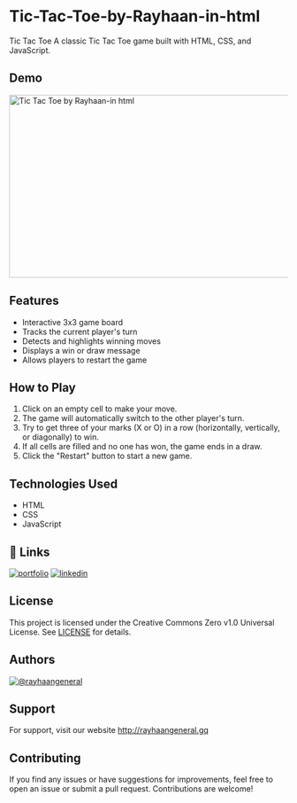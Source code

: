 # Tic-Tac-Toe-by-Rayhaan-in-html



Tic Tac Toe
A classic Tic Tac Toe game built with HTML, CSS, and JavaScript.

## Demo

<img src="https://github.com/rayhaangeneral/Tic-Tac-Toe-by-Rayhaan-in-html/assets/66080958/11621e9f-3b21-4530-9b3e-a090fb1ccffb" alt="Tic Tac Toe by Rayhaan-in html"  width="610" height="330"  />


## Features
- Interactive 3x3 game board
- Tracks the current player's turn
- Detects and highlights winning moves
- Displays a win or draw message
- Allows players to restart the game

## How to Play
1. Click on an empty cell to make your move.
2. The game will automatically switch to the other player's turn.
3. Try to get three of your marks (X or O) in a row (horizontally, vertically, or diagonally) to win.
4. If all cells are filled and no one has won, the game ends in a draw.
5. Click the "Restart" button to start a new game.

## Technologies Used
- HTML
- CSS
- JavaScript


## 🔗 Links
[![portfolio](https://img.shields.io/badge/my_portfolio-000?style=for-the-badge&logo=ko-fi&logoColor=white)](http://rayhaangeneral.gq/)
[![linkedin](https://img.shields.io/badge/linkedin-0A66C2?style=for-the-badge&logo=linkedin&logoColor=white)](https://www.linkedin.com/in/rayhaangeneral/)


## License

This project is licensed under the Creative Commons Zero v1.0 Universal License. See [LICENSE](https://raw.githubusercontent.com/rayhaan77666/Site-Connectivity-Checker-By-Rayhaan/main/LICENSE) for details.

## Authors

[![@rayhaangeneral](https://img.shields.io/badge/by-rayhaangeneral-blue)](https://github.com/rayhaan77666)



## Support

For support, visit our website http://rayhaangeneral.gq


## Contributing
If you find any issues or have suggestions for improvements, feel free to open an issue or submit a pull request. Contributions are welcome!


